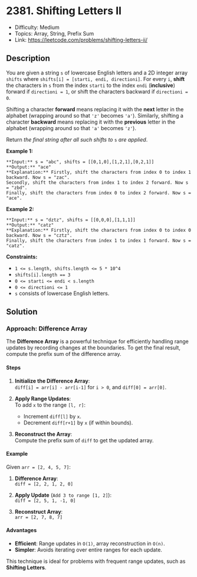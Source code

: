 # 2381. Shifting Letters II

- Difficulty: Medium
- Topics: Array, String, Prefix Sum
- Link: https://leetcode.com/problems/shifting-letters-ii/

## Description

You are given a string `s` of lowercase English letters and a 2D integer array `shifts` where `shifts[i] = [starti, endi, directioni]`. For every `i`, **shift** the characters in `s` from the index `starti` to the index `endi` (**inclusive**) forward if `directioni = 1`, or shift the characters backward if `directioni = 0`.

Shifting a character **forward** means replacing it with the **next** letter in the alphabet (wrapping around so that `'z'` becomes `'a'`). Similarly, shifting a character **backward** means replacing it with the **previous** letter in the alphabet (wrapping around so that `'a'` becomes `'z'`).

Return *the final string after all such shifts to* `s` *are applied*.

**Example 1:**

```
**Input:** s = "abc", shifts = [[0,1,0],[1,2,1],[0,2,1]]
**Output:** "ace"
**Explanation:** Firstly, shift the characters from index 0 to index 1 backward. Now s = "zac".
Secondly, shift the characters from index 1 to index 2 forward. Now s = "zbd".
Finally, shift the characters from index 0 to index 2 forward. Now s = "ace".
```

**Example 2:**

```
**Input:** s = "dztz", shifts = [[0,0,0],[1,1,1]]
**Output:** "catz"
**Explanation:** Firstly, shift the characters from index 0 to index 0 backward. Now s = "cztz".
Finally, shift the characters from index 1 to index 1 forward. Now s = "catz".

```

**Constraints:**

- `1 <= s.length, shifts.length <= 5 * 10^4`
- `shifts[i].length == 3`
- `0 <= starti <= endi < s.length`
- `0 <= directioni <= 1`
- `s` consists of lowercase English letters.

## Solution

### Approach: Difference Array

The **Difference Array** is a powerful technique for efficiently handling range updates by recording changes at the boundaries. To get the final result, compute the prefix sum of the difference array.

#### Steps

1. **Initialize the Difference Array**:  
   `diff[i] = arr[i] - arr[i-1]` for `i > 0`, and `diff[0] = arr[0]`.

2. **Apply Range Updates**:  
   To add `x` to the range `[l, r]`:  
   - Increment `diff[l]` by `x`.  
   - Decrement `diff[r+1]` by `x` (if within bounds).

3. **Reconstruct the Array**:  
   Compute the prefix sum of `diff` to get the updated array.

#### Example

Given `arr = [2, 4, 5, 7]`:

1. **Difference Array**:  
   `diff = [2, 2, 1, 2, 0]`

2. **Apply Update** (`Add 3 to range [1, 2]`):  
   `diff = [2, 5, 1, -1, 0]`

3. **Reconstruct Array**:  
   `arr = [2, 7, 8, 7]`

#### Advantages

- **Efficient**: Range updates in `O(1)`, array reconstruction in `O(n)`.
- **Simpler**: Avoids iterating over entire ranges for each update.

This technique is ideal for problems with frequent range updates, such as **Shifting Letters**.
